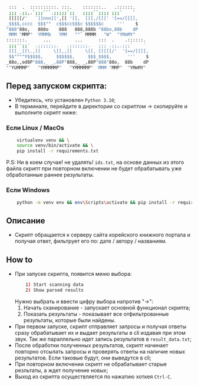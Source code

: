 ```bash
 :::  .  ::::::::::. :::.    :::::::..   .::::::. 
 ;;; .;;,.`;;;```.;;;;;`;;   ;;;;``;;;; ;;;`    ` 
 [[[[[/'   `]]nnn]]',[[ '[[,  [[[,/[[[' '[==/[[[[,
_$$$$,cccc  $$$""  c$$$cc$$$c $$$$$$c     '''    $
"888"88o,   888o    888   888,888b "88bo,88b    dP
 MMM "MMP"  YMMMb   YMM   ""` MMMM   "W"  "YMmMY" 
:::::::.      ...         ...      :::  .    .::::::. 
 ;;;'';;'  .;;;;;;;.   .;;;;;;;.   ;;; .;;,.;;;`    ` 
 [[[__[[\.,[[     \[[,,[[     \[[, [[[[[/'  '[==/[[[[,
 $$""""Y$$$$$,     $$$$$$,     $$$_$$$$,      '''    $
_88o,,od8P"888,_ _,88P"888,_ _,88P"888"88o,  88b    dP
""YUMMMP"   "YMMMMMP"   "YMMMMMP"  MMM "MMP"  "YMmMY" 
```

## Перед запуском скрипта:
- Убедитесь, что установлен `Python 3.10`;
- В терминале, перейдите в директории со скриптом -> скопируйте и выполните скрипт ниже:

### Если Linux / MacOs
```bash
    virtualenv venv && \
    source venv/bin/activate && \
    pip install -r requirements.txt
```
P.S: Ни в коем случае! не удалять! `ids.txt`, на основе данных из этого файла скрипт при повторном включении не будет обрабатывать уже обработанные раннее результаты.

### Если Windows
```bash
    python -m venv env && env\Scripts\activate && pip install -r requirements.txt
```
## Описание
- Cкрипт обращается к серверу сайта корейского книжного портала и получая ответ, фильтрует его по: дате / автору / названиям.

## How to
- При запуске скрипта, появится меню выбора:
  ```bash
      1) Start scanning data
      2) Show parsed results
  ```
  Нужно выбрать и ввести цифру выбора напротив "->":
  1) Начать сканирование - запускает основной функционал скрипта;
  2) Показать результаты - показывает все отфильтрованные результаты, которые были найдены.
- При первом запуске, скрипт отправляет запросы и получая ответы сразу обрабатывает их и выдает результаты в cli издавая при этом звук. Так же параллельно идет запись результатов в `result_data.txt`;
- После обработки полученных результатов, скрипт начинает повторно отсылать запросы и проверять ответы на наличие новых результатов. Если таковые будут, они выведутся в cli;
- При повторном включении скрипт не обрабатывает старые резльтаты, а ждет получение новых;
- Выход из скрипта осуществляется по нажатию хоткея `Ctrl-C`.
